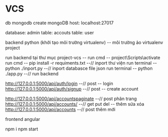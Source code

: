 # VCS
db mongodb
create mongoDB
host: localhost:27017

database:
admin table: accouts
      table: user

backend python
(khởi tạo môi trường virtualenv) -- môi trường ảo
virtualenv project

run backend
tại thư mục project-vcs -- run cmd -- project\Scripts\activate
run cmd -- pip install -r requiments.txt --// inport thư viện
run terminal -- python ./inport.py --// inport databasce file json
run terminal -- python ./app.py --// run backend

http://127.0.0.1:5000/api/auth/login --// post -- login
http://127.0.0.1:5000/api/auth/signup --// post -- create account


http://127.0.0.1:5000/api/accountspaginate --// post phân trang
http://127.0.0.1:5000/api/accounts/<account-number> --// get put del -- thêm sửa xóa
http://127.0.0.1:5000/api/accounts  --// post thêm mới

frontend angular

npm i
npm start
